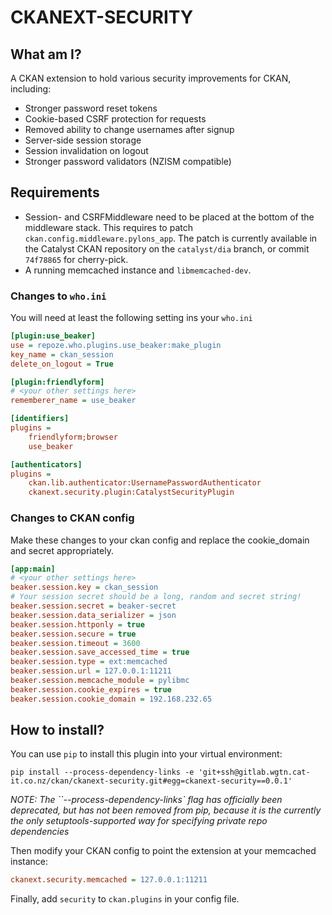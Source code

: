 # CKANEXT-SECURITY

## What am I?
A CKAN extension to hold various security improvements for CKAN, including:

* Stronger password reset tokens
* Cookie-based CSRF protection for requests
* Removed ability to change usernames after signup
* Server-side session storage
* Session invalidation on logout
* Stronger password validators (NZISM compatible)


## Requirements

* Session- and CSRFMiddleware need to be placed at the bottom of the middleware
stack. This requires to patch `ckan.config.middleware.pylons_app`. The patch is
currently available in the Catalyst CKAN repository on the `catalyst/dia` branch,
or commit `74f78865` for cherry-pick.
* A running memcached instance and `libmemcached-dev`.

### Changes to `who.ini`
You will need at least the following setting ins your `who.ini`

```ini
[plugin:use_beaker]
use = repoze.who.plugins.use_beaker:make_plugin
key_name = ckan_session
delete_on_logout = True

[plugin:friendlyform]
# <your other settings here>
rememberer_name = use_beaker

[identifiers]
plugins =
    friendlyform;browser
    use_beaker

[authenticators]
plugins =
    ckan.lib.authenticator:UsernamePasswordAuthenticator
    ckanext.security.plugin:CatalystSecurityPlugin
```

### Changes to CKAN config
Make these changes to your ckan config and replace the cookie_domain and secret
appropriately.

```ini
[app:main]
# <your other settings here>
beaker.session.key = ckan_session
# Your session secret should be a long, random and secret string!
beaker.session.secret = beaker-secret
beaker.session.data_serializer = json
beaker.session.httponly = true
beaker.session.secure = true
beaker.session.timeout = 3600
beaker.session.save_accessed_time = true
beaker.session.type = ext:memcached
beaker.session.url = 127.0.0.1:11211
beaker.session.memcache_module = pylibmc
beaker.session.cookie_expires = true
beaker.session.cookie_domain = 192.168.232.65
```

## How to install?
You can use `pip` to install this plugin into your virtual environment:

```shell
pip install --process-dependency-links -e 'git+ssh@gitlab.wgtn.cat-it.co.nz/ckan/ckanext-security.git#egg=ckanext-security==0.0.1'
```
*NOTE: The ``--process-dependency-links` flag has officially been deprecated, but
has not been removed from pip, because it is the currently the only
setuptools-supported way for specifying private repo dependencies*

Then modify your CKAN config to point the extension at your memcached instance:
```ini
ckanext.security.memcached = 127.0.0.1:11211
```

Finally, add `security` to `ckan.plugins` in your config file.
